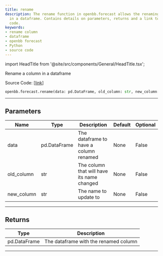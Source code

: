 ```yaml
---
title: rename
description: The rename function in openbb.forecast allows the renaming of a column
  in a dataframe. Contains details on parameters, returns and a link to the source
  code.
keywords:
- rename column
- dataframe
- openbb forecast
- Python
- source code
---
```


import HeadTitle from '@site/src/components/General/HeadTitle.tsx';

<HeadTitle title="rename - Forecast - Reference | OpenBB SDK Docs" />

Rename a column in a dataframe

Source Code: [[link](https://github.com/OpenBB-finance/OpenBBTerminal/tree/main/openbb_terminal/forecast/forecast_model.py#L477)]

```python
openbb.forecast.rename(data: pd.DataFrame, old_column: str, new_column: str)
```

---

## Parameters

| Name | Type | Description | Default | Optional |
| ---- | ---- | ----------- | ------- | -------- |
| data | pd.DataFrame | The dataframe to have a column renamed | None | False |
| old_column | str | The column that will have its name changed | None | False |
| new_column | str | The name to update to | None | False |


---

## Returns

| Type | Description |
| ---- | ----------- |
| pd.DataFrame | The dataframe with the renamed column |
---
